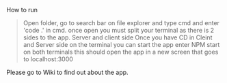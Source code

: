 How to run

  > Open folder, go to search bar on file explorer and type cmd and enter 'code .' in cmd.
  > once open you must split your terminal as there is 2 sides to the app. Server and client side
  > Once you have CD in Cleint and Server side on the terminal you can start the app
  > enter NPM start on both terminals
  > this should open the app in a new screen that goes to localhost:3000
  
  Please go to Wiki to find out about the app.
  
